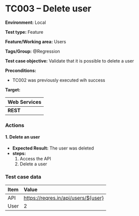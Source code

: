 # TC003 – Delete user

**Environment:** Local

**Test type:** Feature

**Feature/Working area:** Users

**Tags/Group:** @Regression

**Test case objective:** Validate that it is possible to delete a user

**Preconditions:**

* TC002 was previously executed wih success

**Target:**

| Web Services          |
|:----------------------|
| **REST** |

### Actions

#### 1. Delete an user

* **Expected Result:** The user was deleted
* **steps:**
    <ol>
        <li>Access the API</li>
        <li>Delete a user</li>
    </ol>

### Test case data

| Item                  | Value      |
|:----------------------|:-----------|
| API                   | https://reqres.in/api/users/${user} |
| User                  | 2 |